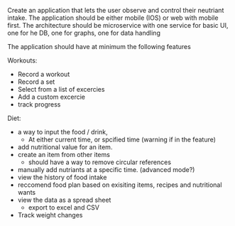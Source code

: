 Create an application that lets the user observe and control their neutriant intake.
The application should be either mobile (IOS) or web with mobile first. 
The architecture should be microservice with one service for basic UI, one for he DB, one for graphs, one for data handling



The application should have at minimum the following features

Workouts:
- Record a workout
- Record a set
- Select from a list of excercies
- Add a custom excercie
- track progress

Diet:
- a way to input the food / drink, 
  - At either current time, or spcified time (warning if in the feature)
- add nutritional value for an item. 
- create an item from other items
  - should have a way to remove circular references
- manually add nutriants at a specific time. (advanced mode?)
- view the history of food intake
- reccomend food plan based on exisiting items, recipes and nutritional wants
- view the data as a spread sheet
  - export to excel and CSV
- Track weight changes
